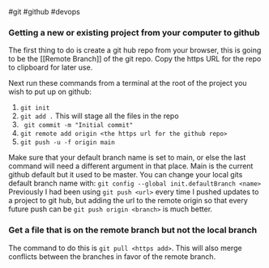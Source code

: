 #git #github #devops

### Getting a new or existing project from your computer to github
The first thing to do is create a git hub repo from your browser, this is going to be the [[Remote Branch]] of the git repo. Copy the https URL for the repo to clipboard for later use.

Next run these commands from a terminal at the root of the project you wish to put up on github:

1. `git init`
2. `git add .` This will stage all the files in the repo
3. ` git commit -m "Initial commit"`
4. `git remote add origin <the https url for the github repo>`
5. `git push -u -f origin main` 

Make sure that your default branch name is set to main, or else the last command will need a different argument in that place. Main is the current github default but it used to be master. You can change your local gits default branch name with: 
					`git config --global init.defaultBranch <name>`
Previously I had been using `git push <url>` every time I pushed updates to a project to git hub, but adding the url to the remote origin so that every future push can be `git push origin <branch>` is much better.

### Get a file that is on the remote branch but not the local branch
The command to do this is `git pull <https add>`. This will also merge conflicts between the branches in favor of the remote branch.

